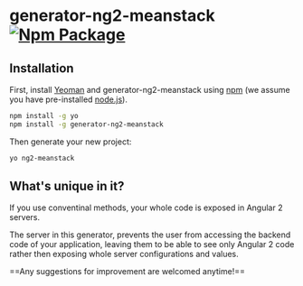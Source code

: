 # generator-ng2-meanstack [![Npm Package](https://badge.fury.io/js/generator-ng2-meanstack.svg)](https://npmjs.org/package/generator-ng2-meanstack)
> 

## Installation

First, install [Yeoman](http://yeoman.io) and generator-ng2-meanstack using [npm](https://www.npmjs.com/) (we assume you have pre-installed [node.js](https://nodejs.org/)).

```bash
npm install -g yo
npm install -g generator-ng2-meanstack
```

Then generate your new project:

```bash
yo ng2-meanstack
```
## What's unique in it?

If you use conventinal methods, your whole code is exposed in Angular 2 servers.

The server in this generator, prevents the user from accessing the backend code of your application, 
leaving them to be able to see only Angular 2 code rather then exposing whole server configurations and values.

==Any suggestions for improvement are welcomed anytime!==
